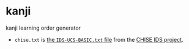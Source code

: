 # kanji
kanji learning order generator

* `chise.txt` is [the `IDS-UCS-BASIC.txt` file](https://github.com/mskala/chise-ids/blob/master/IDS-UCS-Basic.txt) from the [CHISE IDS project](http://www.chise.org/).
